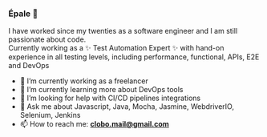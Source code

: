 ### Épale 👋


I have worked since my twenties as a software engineer and I am still passionate about code.<br/>
Currently working as a ✨ Test Automation Expert ✨ with hand-on experience in all testing levels, including performance, functional, APIs, E2E and DevOps 

- 🔭 I’m currently working as a freelancer
- 🌱 I’m currently learning more about DevOps tools
- 🤔 I’m looking for help with CI/CD pipelines integrations
- 💬 Ask me about Javascript, Java, Mocha, Jasmine, WebdriverIO, Selenium, Jenkins
- 📫 How to reach me: **clobo.mail@gmail.com**

